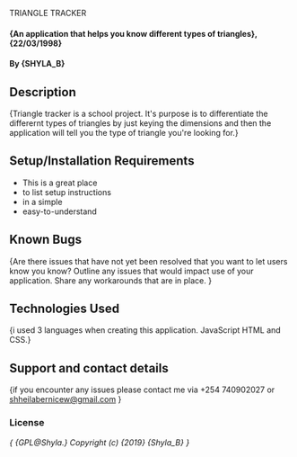 TRIANGLE TRACKER
#### {An application that helps you know different types of triangles}, {22/03/1998}
#### By **{SHYLA_B}**
## Description
{Triangle tracker is a school project. It's purpose is to differentiate the differernt types of triangles by just keying the dimensions and then the application will tell you the type of triangle you're looking for.}
## Setup/Installation Requirements
* This is a great place
* to list setup instructions
* in a simple
* easy-to-understand
## Known Bugs
{Are there issues that have not yet been resolved that you want to let users know you know? Outline any issues that would impact use of your application. Share any workarounds that are in place. }
## Technologies Used
{i used 3 languages when creating this application. JavaScript HTML and CSS.}
## Support and contact details
{if you encounter any issues please contact me via +254 740902027 or shheilabernicew@gmail.com }
### License
*{ {GPL@Shyla.} Copyright (c) {2019} {Shyla_B}
}*

 
